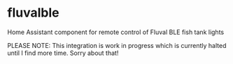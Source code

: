 # fluvalble
Home Assistant component for remote control of Fluval BLE fish tank lights

PLEASE NOTE:
This integration is work in progress which is currently halted until I find more time. Sorry about that!
